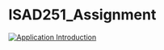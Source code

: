 # ISAD251_Assignment

[![Application Introduction](https://img.youtube.com/vi/Sn5CHDlARus/0.jpg)](https://www.youtube.com/watch?v=https://youtu.be/Sn5CHDlARus)
